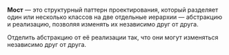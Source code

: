 **Мост** — это структурный паттерн проектирования, который разделяет один или несколько классов на две отдельные иерархии — абстракцию и реализацию, позволяя изменять их независимо друг от друга.

Отделить абстракцию от её реализации так, что они могут изменяться независимо друг от друга.